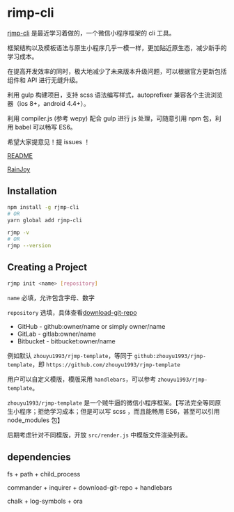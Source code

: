 # rimp-cli

[rjmp-cli](https://www.npmjs.com/package/rjmp-cli) 是最近学习着做的，一个微信小程序框架的 cli 工具。

框架结构以及模板语法与原生小程序几乎一模一样，更加贴近原生态，减少新手的学习成本。

在提高开发效率的同时，极大地减少了未来版本升级问题，可以根据官方更新包括组件和 API 进行无缝升级。

利用 gulp 构建项目，支持 scss 语法编写样式，autoprefixer 兼容各个主流浏览器（ios 8+，android 4.4+）。

利用 compiler.js (参考 wepy) 配合 gulp 进行 js 处理，可随意引用 npm 包，利用 babel 可以畅写 ES6。

希望大家提意见！提 issues ！

[README](https://github.com/zhouyu1993/rjmp-cli/blob/master/README.md)

[RainJoy](https://zhouyu1993.github.io)

## Installation

``` bash
npm install -g rjmp-cli
# OR
yarn global add rjmp-cli

rjmp -v
# OR
rjmp --version
```

## Creating a Project

``` bash
rjmp init <name> [repository]
```

`name` 必填，允许包含字母、数字

`repository` 选填，具体查看[download-git-repo](https://github.com/flipxfx/download-git-repo)

  * GitHub - github:owner/name or simply owner/name
  * GitLab - gitlab:owner/name
  * Bitbucket - bitbucket:owner/name

  例如默认 `zhouyu1993/rjmp-template`，等同于 `github:zhouyu1993/rjmp-template`，即 `https://github.com/zhouyu1993/rjmp-template`

  用户可以自定义模版，模版采用 `handlebars`，可以参考 `zhouyu1993/rjmp-template`。

  `zhouyu1993/rjmp-template` 是一个贼牛逼的微信小程序框架。【写法完全等同原生小程序；拒绝学习成本；但是可以写 scss ，而且能畅用 ES6，甚至可以引用 node_modules 包】

  后期考虑针对不同模版，开放 `src/render.js` 中模版文件渲染列表。

## dependencies

fs + path + child_process

commander + inquirer + download-git-repo + handlebars

chalk + log-symbols + ora
